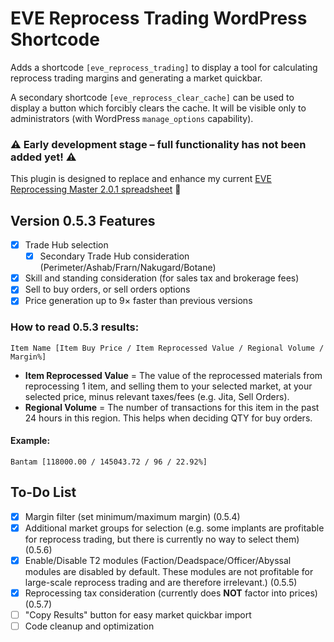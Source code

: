 # EVE Reprocess Trading WordPress Shortcode

Adds a shortcode `[eve_reprocess_trading]` to display a tool for calculating reprocess trading margins and generating a market quickbar.

A secondary shortcode `[eve_reprocess_clear_cache]` can be used to display a button which forcibly clears the cache. It will be visible only to administrators (with WordPress `manage_options` capability).

### ⚠️ Early development stage – full functionality has not been added yet! ⚠️

This plugin is designed to replace and enhance my current [EVE Reprocessing Master 2.0.1 spreadsheet](https://docs.google.com/spreadsheets/d/13WKDTn-dqjOnJ2HG1KWYh4hZ8Pxv87vWsUtC65It5Mw/edit?usp=sharing) 🔗

## Version 0.5.3 Features

- [x] Trade Hub selection
  - [x] Secondary Trade Hub consideration (Perimeter/Ashab/Frarn/Nakugard/Botane)
- [x] Skill and standing consideration (for sales tax and brokerage fees)
- [x] Sell to buy orders, or sell orders options
- [x] Price generation up to 9× faster than previous versions

### How to read 0.5.3 results:
`Item Name [Item Buy Price / Item Reprocessed Value / Regional Volume / Margin%]`

- **Item Reprocessed Value** = The value of the reprocessed materials from reprocessing 1 item, and selling them to your selected market, at your selected price, minus relevant taxes/fees (e.g. Jita, Sell Orders).
- **Regional Volume** = The number of transactions for this item in the past 24 hours in this region. This helps when deciding QTY for buy orders.

#### Example:
`Bantam [118000.00 / 145043.72 / 96 / 22.92%]`

## To-Do List

- [x] Margin filter (set minimum/maximum margin) (0.5.4)
- [x] Additional market groups for selection (e.g. some implants are profitable for reprocess trading, but there is currently no way to select them) (0.5.6)
- [x] Enable/Disable T2 modules (Faction/Deadspace/Officer/Abyssal modules are disabled by default. These modules are not profitable for large-scale reprocess trading and are therefore irrelevant.) (0.5.5)
- [x] Reprocessing tax consideration (currently does **NOT** factor into prices) (0.5.7)
- [ ] "Copy Results" button for easy market quickbar import
- [ ] Code cleanup and optimization

